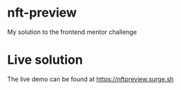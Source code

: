 # nft-preview
My solution to the frontend mentor challenge
# Live solution
The live demo can be found at https://nftpreview.surge.sh
